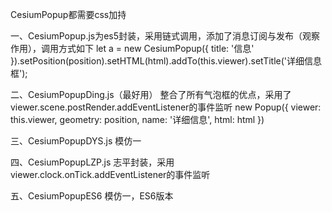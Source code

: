 CesiumPopup都需要css加持

一、CesiumPopup.js为es5封装，采用链式调用，添加了消息订阅与发布（观察作用），调用方式如下
let a = new CesiumPopup({
    title: '信息'
}).setPosition(position).setHTML(html).addTo(this.viewer).setTitle('详细信息框');

二、CesiumPopupDing.js（最好用）
整合了所有气泡框的优点，采用了viewer.scene.postRender.addEventListener的事件监听
new Popup({
    viewer: this.viewer,
    geometry: position,
    name: '详细信息',
    html: html
})

三、CesiumPopupDYS.js
模仿一

四、CesiumPopupLZP.js
志平封装，采用viewer.clock.onTick.addEventListener的事件监听

五、CesiumPopupES6
模仿一，ES6版本
